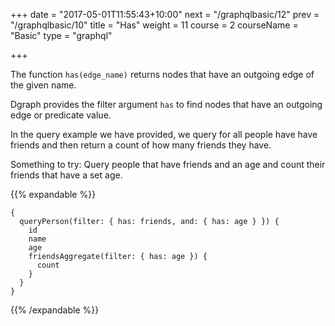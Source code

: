 +++
date = "2017-05-01T11:55:43+10:00"
next = "/graphqlbasic/12"
prev = "/graphqlbasic/10"
title = "Has"
weight = 11
course = 2
courseName = "Basic"
type = "graphql"

+++

The function `has(edge_name)` returns nodes that have an outgoing edge of the
given name.

Dgraph provides the filter argument `has` to find nodes that have an outgoing
edge or predicate value.

In the query example we have provided, we query for all people have have friends
and then return a count of how many friends they have.

Something to try: Query people that have friends and an age and count their
friends that have a set age.

{{% expandable %}}

```
{
  queryPerson(filter: { has: friends, and: { has: age } }) {
    id
    name
    age
    friendsAggregate(filter: { has: age }) {
      count
    }
  }
}
```

{{% /expandable %}}
